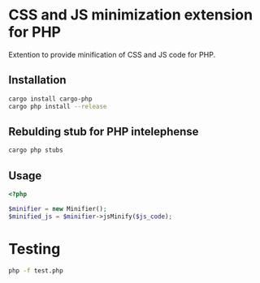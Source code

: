 # CSS and JS minimization extension for PHP

Extention to provide minification of CSS and JS code for PHP.

## Installation

```bash
cargo install cargo-php
cargo php install --release
```

## Rebulding stub for PHP intelephense

```bash
cargo php stubs
```

## Usage

```php
<?php

$minifier = new Minifier();
$minified_js = $minifier->jsMinify($js_code);
```

# Testing

```bash
php -f test.php
```